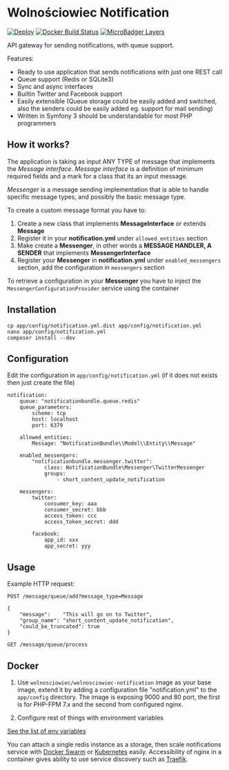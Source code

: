 Wolnościowiec Notification
==========================

[![Deploy](https://www.herokucdn.com/deploy/button.svg)](https://heroku.com/deploy?template=https://github.com/Wolnosciowiec/wolnosciowiec-notification)
[![Docker Build Status](https://img.shields.io/docker/build/wolnosciowiec/wolnosciowiec-notification.svg)](https://hub.docker.com/r/wolnosciowiec/wolnosciowiec-notification)
[![MicroBadger Layers](https://img.shields.io/microbadger/layers/wolnosciowiec/wolnosciowiec-notification.svg)](https://github.com/Wolnosciowiec/wolnosciowiec-notification)



API gateway for sending notifications, with queue support.

Features:
- Ready to use application that sends notifications with just one REST call
- Queue support (Redis or SQLite3)
- Sync and async interfaces
- Builtin Twitter and Facebook support
- Easily extensible (Queue storage could be easily added and switched, also the senders could be easily added eg. support for mail sending)
- Written in Symfony 3 should be understandable for most PHP programmers

## How it works?

The application is taking as input ANY TYPE of message that implements the _Message interface_.
_Message interface_ is a definition of minimum required fields and a mark for a class that its an input message.

_Messenger_ is a message sending implementation that is able to handle specific message types, and possibly the basic message type.

To create a custom message format you have to:
1. Create a new class that implements **MessageInterface** or extends **Message**
2. Register it in your **notification.yml** under `allowed_entities` section
3. Make create a **Messenger**, in other words a **MESSAGE HANDLER, A SENDER** that implements **MessengerInterface**
4. Register your **Messenger** in **notification.yml** under `enabled_messengers` section, add the configuration in `messengers` section

To retrieve a configuration in your **Messenger** you have to inject the `MessengerConfigurationProvider` service using the container

## Installation

```
cp app/config/notification.yml.dist app/config/notification.yml
nano app/config/notification.yml
composer install --dev
```

## Configuration

Edit the configuration in `app/config/notification.yml` (if it does not exists then just create the file)

```
notification:
    queue: "notificationbundle.queue.redis"
    queue_parameters:
        scheme: tcp
        host: localhost
        port: 6379

    allowed_entities:
        Message: "NotificationBundle\\Model\\Entity\\Message"

    enabled_messengers:
        "notificationbundle.messenger.twitter":
            class: NotificationBundle\Messenger\TwitterMessenger
            groups:
                - short_content_update_notification

    messengers:
        twitter:
            consumer_key: aaa
            consumer_secret: bbb
            access_token: ccc
            access_token_secret: ddd

        facebook:
            app_id: xxx
            app_secret: yyy
```

## Usage

Example HTTP request:

```
POST /message/queue/add?message_type=Message

{
    "message":    "This will go on to Twitter",
    "group_name": "short_content_update_notification",
    "could_be_truncated": true
}
```

```
GET /message/queue/process
```

## Docker

1. Use `wolnosciowiec/wolnosciowiec-notification` image as your base image, extend it by adding a configuration file "notification.yml" to the `app/config` directory.
The image is exposing 9000 and 80 port, the first is for PHP-FPM 7.x and the second from configured nginx.

2. Configure rest of things with environment variables

[See the list of env variables](./Dockerfile.x86_64)

You can attach a single redis instance as a storage, then scale notifications service with [Docker Swarm](https://docs.docker.com/engine/swarm/) or [Kubernetes](https://kubernetes.io) easily.
Accessibility of nginx in a container gives ability to use service discovery such as [Traefik](https://traefik.io/).
